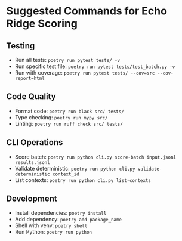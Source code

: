 # Suggested Commands for Echo Ridge Scoring

## Testing
- Run all tests: `poetry run pytest tests/ -v`
- Run specific test file: `poetry run pytest tests/test_batch.py -v`
- Run with coverage: `poetry run pytest tests/ --cov=src --cov-report=html`

## Code Quality
- Format code: `poetry run black src/ tests/`
- Type checking: `poetry run mypy src/`
- Linting: `poetry run ruff check src/ tests/`

## CLI Operations
- Score batch: `poetry run python cli.py score-batch input.jsonl results.jsonl`
- Validate deterministic: `poetry run python cli.py validate-deterministic context_id`
- List contexts: `poetry run python cli.py list-contexts`

## Development
- Install dependencies: `poetry install`
- Add dependency: `poetry add package_name`
- Shell with venv: `poetry shell`
- Run Python: `poetry run python`